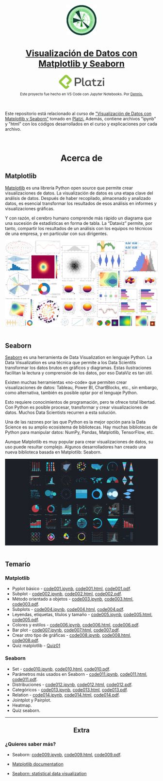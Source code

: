 <p align="center"><a href="https://platzi.com/cursos/matplotlib-seaborn/"><img src="codes/images/logo.png" alt="MarkText" width="100" height="100"></p>

<h1 align="center">Visualización de Datos con Matplotlib y Seaborn</h1>

<div align="center">
  <a href="https://platzi.com">
    <img src="codes/images/platzi.png" width="150" height="47" alt="Platzi">
  </a>
</div>

<div align="center">
  <sub>Este proyecto fue hecho en VS Code con Jupyter Notebooks. Por
    <a href="https://github.com/DensLopez">Dennis.</a>
  </sub>
</div>
<br />
<br />

Este repositorio está relacionado al curso de <a href="https://platzi.com/cursos/matplotlib-seaborn">"Visualización de Datos con Matplotlib y Seaborn"</a> tomado en <a href="https://platzi.com">Platzi.</a> Además, contiene archivos "ipynb" y "html" con los códigos desarrollados en el curso y explicaciones por cada archivo.

<br />

<h1 align="center">Acerca de </h1>

## Matplotlib

[Matplotlib](https://matplotlib.org/) es una librería Python open source que permite crear visualizaciones de datos. La visualización de datos es una etapa clave del análisis de datos. Después de haber recopilado, almacenado y analizado datos, es esencial transformar los resultados de esos análisis en informes y visualizaciones gráficas.

Y con razón, el cerebro humano comprende más rápido un diagrama que una sucesión de estadísticas en forma de tabla. La “Dataviz” permite, por tanto, compartir los resultados de un análisis con los equipos no técnicos de una empresa, y en particular con sus dirigentes.

<div align="center">
  <a href="https://matplotlib.org/">
    <img src="codes/images/matplotlib.png" alt="Matplotlib">
  </a>
</div>
<br />

## **Seaborn**

[Seaborn](https://seaborn.pydata.org/) es una herramienta de Data Visualization en lenguaje Python. La Data Visualization es una técnica que permite a los Data Scientits transformar los datos brutos en gráficos y diagramas. Estas ilustraciones facilitan la lectura y comprensión de los datos, por eso DataViz es tan útil.

Existen muchas herramientas «no-code» que permiten crear visualizaciones de datos: Tableau, Power BI, ChartBlocks, etc., sin embargo, como alternativa, también es posible optar por el lenguaje Python.

Esto requiere conocimientos de programación, pero te ofrece total libertad. Con Python es posible procesar, transformar y crear visualizaciones de datos. Muchos Data Scientists recurren a esta solución.

Una de las razones por las que Python es la mejor opción para la Data Science es su amplio ecosistema de bibliotecas. Hay muchas bibliotecas de Python para manipular datos: NumPy, Pandas, Matplotlib, TensorFlow, etc.

Aunque Matplotlib es muy popular para crear visualizaciones de datos, su uso puede resultar complejo. Algunos desarrolladores han creado una nueva biblioteca basada en Matplotlib: Seaborn.

<div align="center">
  <a href="https://seaborn.pydata.org/">
    <img src="codes/images/seaborn.png" alt="Seaborn">
  </a>
</div>

<br />

## Temario

### Matplotlib

- Pyplot básico - [code001.ipynb](codes/code001.ipynb), [code001.html](codes/html/code001.html), [code001.pdf](codes/pdfs/code001.pdf).
- Subplot - [code002.ipynb](codes/code002.ipynb), [code002.html](codes/html/code002.html), [code002.pdf](codes/pdfs/code002.pdf).
- Método orientado a objetos - [code003.ipynb](codes/code003.ipynb), [code003.html](codes/html/code003.html), [code003.pdf](codes/pdfs/code003.pdf).
- Subplots - [code004.ipynb](codes/code004.ipynb), [code004.html](codes/html/code004.html), [code004.pdf](codes/pdfs/code004.pdf).
- Leyendas, etiquetas, títulos y tamaño - [code005.ipynb](codes/code005.ipynb), [code005.html](codes/html/code005.html), [code005.pdf](codes/pdfs/code005.pdf).
- Colores y estilos - [code006.ipynb](codes/code006.ipynb), [code006.html](codes/html/code006.html), [code006.pdf](codes/pdfs/code006.pdf).
- Bar plot - [code007.ipynb](codes/code007.ipynb), [code007.html](codes/html/code007.html), [code007.pdf](codes/pdfs/code007.pdf).
- Crear otro tipo de gráficas - [code008.ipynb](codes/code008.ipynb), [code008.html](codes/html/code008.html), [code008.pdf](codes/pdfs/code008.pdf).
- Quiz matplotlib - [Quiz01](codes/pdfs/quiz01.pdf)

### Seaborn

- Set - [code010.ipynb](codes/code010.ipynb), [code010.html](codes/html/code010.html), [code010.pdf](codes/pdfs/code010.pdf).
- Parámetros más usados en Seaborn - [code011.ipynb](codes/code011.ipynb), [code011.html](codes/html/code011.html), [code011.pdf](codes/pdfs/code011.pdf).
- Distribuciones - [code012.ipynb](codes/code012.ipynb), [code012.html](codes/html/code012.html), [code012.pdf](codes/pdfs/code012.pdf).
- Categóricos - [code013.ipynb](codes/code013.ipynb), [code013.html](codes/html/code013.html), [code013.pdf](codes/pdfs/code013.pdf).
- Relation - [code014.ipynb](codes/code014.ipynb), [code014.html](codes/html/code014.html), [code014.pdf](codes/pdfs/code014.pdf).
- Jointplot y Pairplot.
- Heatmap.
- Quiz seaborn.

-----------------------------

<h2 align="center">Extra</h2>

### ¿Quieres saber más?

- Seaborn: [code009.ipynb](codes/code009.ipynb), [code009.html](codes/html/code009.html), [code009.pdf](codes/pdfs/code009.pdf).

- [Matplotlib documentation](https://matplotlib.org/stable/index.html)

- [Seaborn: statistical data visualization](https://seaborn.pydata.org/)

<br />
